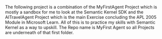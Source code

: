 The following project is a combination of the MyFirstAgent Project which is mostly a sandbox for me to look at the Semantic Kernel SDK and the AITravelAgent Project which is the main Exercise concluding the APL 2005 Module in Microsoft Learn. All of this is to practice my skills with Semantic Kernel as a way to upskill.
The Repo name is MyFirst Agent so all Projects are underneath of that first folder.
